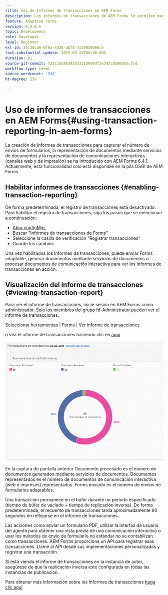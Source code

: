 ```yaml
---
title: Uso de informes de transacciones en AEM Forms
description: Los informes de transacciones de AEM Forms le permiten mantener un recuento de todas las transacciones realizadas desde una fecha especificada en su implementación de AEM Forms.
feature: Adaptive Forms
version: 6.4,6.5
topic: Development
role: Developer
level: Beginner
exl-id: 36c38cb6-6f6a-4328-abf5-7a30059b66ce
last-substantial-update: 2019-03-20T00:00:00Z
duration: 81
source-git-commit: f23c2ab86d42531113690df2e342c65060b5c7cd
workflow-type: tm+mt
source-wordcount: '331'
ht-degree: 23%

---
```


# Uso de informes de transacciones en AEM Forms{#using-transaction-reporting-in-aem-forms}

La creación de informes de transacciones para capturar el número de envíos de formularios, la representación de documentos mediante servicios de documentos y la representación de comunicaciones interactivas (canales web y de impresión) se ha introducido con AEM Forms 6.4.1. Actualmente, esta funcionalidad solo está disponible en la pila OSGI de AEM Forms.

## Habilitar informes de transacciones {#enabling-transaction-reporting}

De forma predeterminada, el registro de transacciones está desactivado. Para habilitar el registro de transacciones, siga los pasos que se mencionan a continuación:

* [Abra configMgr.](http://localhost:4502/system/console/configMgr)
* Buscar &quot;Informes de transacciones de Forms&quot;
* Seleccione la casilla de verificación &quot;Registrar transacciones&quot;
* Guarde los cambios

Una vez habilitados los informes de transacciones, puede enviar Forms adaptable, generar documentos mediante servicios de documentos o procesar documentos de comunicación interactiva para ver los informes de transacciones en acción.

## Visualización del informe de transacciones {#viewing-transaction-report}

Para ver el informe de transacciones, inicie sesión en AEM Forms como administrador. Solo los miembros del grupo fd-Administrator pueden ver el informe de transacciones.

Seleccionar herramientas | Forms | Ver informe de transacciones

o vea el informe de transacciones haciendo clic en [aquí](http://localhost:4502/mnt/overlay/fd/transaction/gui/content/report.html)

![TransactionReporting](assets/transactionreporting.gif)

En la captura de pantalla anterior Documento procesado es el número de documentos generados mediante servicios de documentos. Documentos representados es el número de documentos de comunicación interactiva (web e impresos) representados. Forms enviado es el número de envíos de formularios adaptables.

Una transacción permanece en el búfer durante un período especificado (tiempo de búfer de vaciado + tiempo de replicación inversa). De forma predeterminada, el recuento de transacciones tarda aproximadamente 90 segundos en reflejarse en el informe de transacciones.

Las acciones como enviar un formulario PDF, utilizar la interfaz de usuario del agente para obtener una vista previa de una comunicación interactiva o usar los métodos de envío de formulario no estándar no se contabilizan como transacciones. AEM Forms proporciona un API para registrar esas transacciones. Llame al API desde sus implementaciones personalizadas y registrar una transacción.

Si está viendo el informe de transacciones en la instancia de autor, asegúrese de que la replicación inversa esté configurada en todas las instancias de publicación.

Para obtener más información sobre los informes de transacciones [haga clic aquí](https://helpx.adobe.com/experience-manager/6-4/forms/using/transaction-reports-overview.html)
